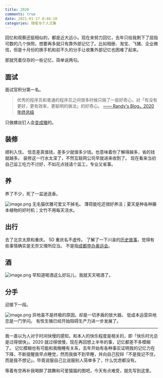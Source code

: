 ```yaml
---
title: 2020
comments: true
date: 2021-01-27 0:46:10
categories: 随笔与个人文集
---
```

回忆和观察还挺相似的，都是近大远小。现在来努力回忆，去年只给我剩下了屈指可数的几个快照，想要再多就只有靠外部记忆了。比如相册、淘宝、飞猪、企业微信，但是十月份的换手机和前不久的分手让收集外部记忆也困难了起来。

那就凭着仅存的一些记忆，简单说两句。

## 面试
面试官积分第一名。
> 优秀的程序员和普通的程序员之间很多时候只隔了一层好奇心，对「有没有更好，更有效率，更聪明的做法」的好奇心。 [——  Randy's Blog，2020 年终总结](https://lutaonan.com/blog/2020-summary/)

只做螺丝钉人会[变成猪](https://movie.douban.com/review/13064945/)的。

## 装修
顺利入住。
信息差真值钱，差多少就值多少钱。也意味着你了解得越多，省的钱就越多。
装修这一行水太深了，不然互联网公司早就进来收割了。
现在看来当初自己监工吃力不讨好，不如花点钱请个监工，专业又省事。

## 养
养了不少，死了一盆迷迭香。

![image.png](https://i.loli.net/2021/01/28/PM4gOqZDWkXpA9n.png)
无毛猫优雅可爱又不掉毛。
薄荷能吃还很好养活；夏天是种各种藤本植物的好时机；文竹不用每天浇水。

## 出行
去了北京太原和重庆。
5D 重庆名不虚传。
了解了一下川渝的[历史故事](https://zh.wikipedia.org/wiki/%E4%B8%89%E5%B3%A1%E7%9C%81)，觉得有些事情确实是无奈又理所应当。
不是指[成都申办奥运会](https://www.yicai.com/news/100855742.html)。

## 酒
![image.png](https://i.loli.net/2021/01/28/UQCutLDMrJZT12l.png)
早知道喝酒这么好玩儿，我就天天喝酒了。

## 分手
迎接下一段。

![image.png](https://i.loli.net/2021/01/28/jlQRM43GfStkncB.png)
异地虽不是终极的原因，却是一切矛盾的放大器。
低成本运营异地恋是一门学问。
有性生殖已经开始阻碍生产力进一步发展了。

---

我一直以为人对于时间快慢的感知，和本人的快乐程度是相关的，即「快乐时光总是过得很快」。2020 就过得很慢，现在再回想上半年的事，记忆都差不多模糊了。
记忆模糊也有可能和我晚睡有关系，去年开始有各种事实证明我的记忆力在下降，不断提醒我早点睡觉，然而我做不到早睡，并向自己狡辩「不是我记不住，而是我不想记」。毕竟说服自己比说服别人简单多了，什么忧虑都没有。

等着有空再补我喝醉了跳舞和可爱猫猫的图吧，今天有点难受，就先写到这里。
